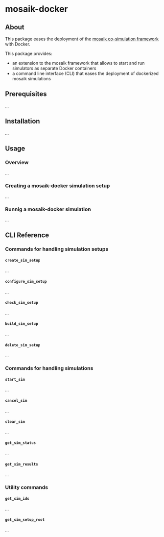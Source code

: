# mosaik-docker

## About

This package eases the deployment of the [mosaik co-simulation framework](https://mosaik.offis.de/) with Docker.

This package provides:
 * an extension to the mosaik framework that allows to start and run simulators as separate Docker containers
 * a command line interface (CLI) that eases the deployment of dockerized mosaik simulations

## Prerequisites

...

## Installation

...

## Usage

### Overview

...

### Creating a mosaik-docker simulation setup

...

### Runnig a mosaik-docker simulation

...

## CLI Reference

### Commands for handling simulation setups

#### `create_sim_setup`
...

#### `configure_sim_setup`
...

#### `check_sim_setup`
...

#### `build_sim_setup`
...

#### `delete_sim_setup`
...

### Commands for handling simulations

#### `start_sim`
...

#### `cancel_sim`
...

#### `clear_sim`
...

#### `get_sim_status`
...

#### `get_sim_results`
...

### Utility commands

#### `get_sim_ids`
...

#### `get_sim_setup_root`
...

